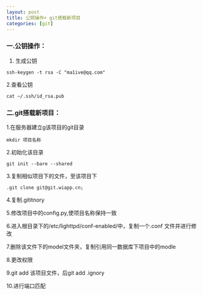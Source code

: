 ```yaml
---
layout: post
title: 公钥操作+ git搭载新项目
categories: [git]
---
```


### 一.公钥操作： ###
1. 生成公钥

```
ssh-keygen -t rsa -C "ma1ive@qq.com"
```
2.查看公钥

```
cat ~/.ssh/id_rsa.pub
```


### 二.git搭载新项目：

1.在服务器建立g该项目的git目录    
```
mkdir 项目名称
```
2.初始化该目录
```
git init --bare --shared
```
3.复制相似项目下的文件，至该项目下
```
.git clone git@git.wiapp.cn;
```
4.复制.gititnory


5.修改项目中的config.py,使项目名称保持一致


6.进入根目录下的/etc/lighttpd/conf-enabled/中，复制一个.conf 文件并进行修改	

7.删除该文件下的model文件夹，复制引用同一数据库下项目中的modle

8.更改权限

9.git add 该项目文件，后git add .ignory

10.进行端口匹配

